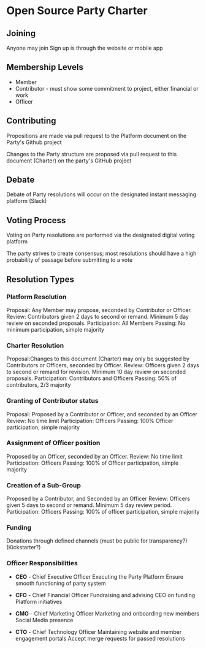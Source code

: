# Open Source Party Charter

## Joining
Anyone may join
Sign up is through the website or mobile app 

## Membership Levels
* Member
* Contributor - must show some commitment to project, either financial or work
* Officer

## Contributing
Propositions are made via pull request to the Platform document on the Party's Github project

Changes to the Party structure are proposed via pull request to this document (Charter) on the party's GitHub project

## Debate
Debate of Party resolutions will occur on the designated instant messaging platform (Slack)

## Voting Process
Voting on Party resolutions are performed via the designated digital voting platform

The party strives to create consensus; most resolutions should have a high probability of passage before submitting to a vote

## Resolution Types
### Platform Resolution
Proposal: Any Member may propose, seconded by Contributor or Officer. 
Review:  Contributors given 2 days to second or remand. Minimum 5 day review on seconded proposals.
Participation: All Members
Passing: No minimum participation, simple majority

### Charter Resolution
Proposal:Changes to this document (Charter) may only be suggested by Contributors or Officers, seconded by Officer.
Review: Officers given 2 days to second or remand for revision. Minimum 10 day review on seconded proposals.
Participation: Contributors and Officers
Passing: 50% of contributors, 2/3  majority

### Granting of Contributor status
Proposal: Proposed by a Contributor or Officer, and seconded by an Officer
Review: No time limit
Participation: Officers
Passing: 100% Officer participation, simple majority

### Assignment of Officer position
Proposed by an Officer, seconded by an Officer.
Review: No time limit
Participation: Officers
Passing: 100% of Officer participation, simple majority

### Creation of a Sub-Group
Proposed by a Contributor, and Seconded by an Officer
Review: Officers given 5 days to second or remand. Minimum 5 day review period.
Participation: Officers
Passing: 100% of officer participation, simple majority

### Funding
Donations through defined channels (must be public for transparency?)
(Kickstarter?)

### Officer Responsibilities
* **CEO** - Chief Executive Officer
Executing the Party Platform
Ensure smooth functioning of party system

* **CFO** - Chief Financial Officer
Fundraising and advising CEO on funding Platform initiatives
 
* **CMO** - Chief Marketing Officer
Marketing and onboarding new members
Social Media presence

* **CTO** - Chief Technology Officer
Maintaining website and member engagement portals
Accept merge requests for passed resolutions

